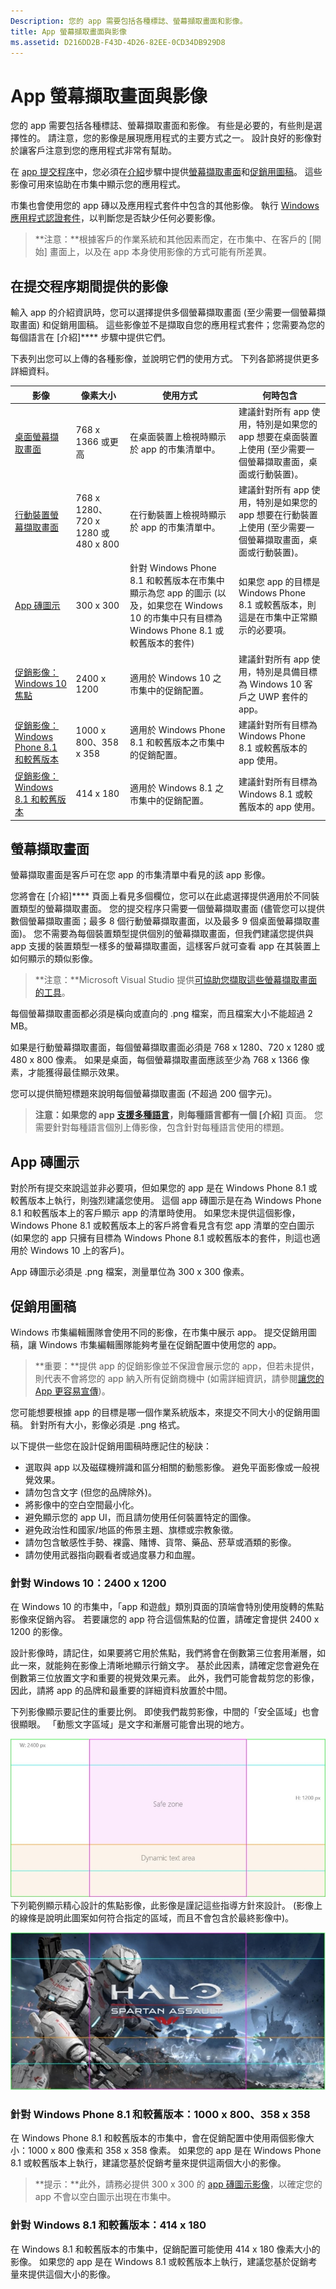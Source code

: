 ```yaml
---
Description: 您的 app 需要包括各種標誌、螢幕擷取畫面和影像。
title: App 螢幕擷取畫面與影像
ms.assetid: D216DD2B-F43D-4D26-82EE-0CD34DB929D8
---
```


# App 螢幕擷取畫面與影像


您的 app 需要包括各種標誌、螢幕擷取畫面和影像。 有些是必要的，有些則是選擇性的。 請注意，您的影像是展現應用程式的主要方式之一。 設計良好的影像對於讓客戶注意到您的應用程式非常有幫助。

在 [app 提交程序](app-submissions.md)中，您必須在[介紹](create-app-descriptions.md)步驟中提供[螢幕擷取畫面](#screenshots)和[促銷用圖稿](#promotional-artwork)。 這些影像可用來協助在市集中顯示您的應用程式。

市集也會使用您的 app 磚以及應用程式套件中包含的其他影像。 執行 [Windows 應用程式認證套件](https://msdn.microsoft.com/library/windows/apps/mt186449)，以判斷您是否缺少任何必要影像。

> **注意：**根據客戶的作業系統和其他因素而定，在市集中、在客戶的 [開始] 畫面上，以及在 app 本身使用影像的方式可能有所差異。


## 在提交程序期間提供的影像

輸入 app 的介紹資訊時，您可以選擇提供多個螢幕擷取畫面 (至少需要一個螢幕擷取畫面) 和促銷用圖稿。 這些影像並不是擷取自您的應用程式套件；您需要為您的每個語言在 [介紹]**** 步驟中提供它們。

下表列出您可以上傳的各種影像，並說明它們的使用方式。 下列各節將提供更多詳細資料。

| 影像                                                       | 像素大小                           | 使用方式                                                                                                                                                                           | 何時包含                                                                                                                                            |
|-------------------------------------------------------------|--------------------------------------|---------------------------------------------------------------------------------------------------------------------------------------------------------------------------------|------------------------------------------------------------------------------------------------------------------------------------------------------------|
| [桌面螢幕擷取畫面](#screenshots)                         | 768 x 1366 或更高                 | 在桌面裝置上檢視時顯示於 app 的市集清單中。                                                                                                          | 建議針對所有 app 使用，特別是如果您的 app 想要在桌面裝置上使用 (至少需要一個螢幕擷取畫面，桌面或行動裝置)。 |
| [行動裝置螢幕擷取畫面](#screenshots)                          | 768 x 1280、720 x 1280 或 480 x 800 | 在行動裝置上檢視時顯示於 app 的市集清單中。                                                                                                           | 建議針對所有 app 使用，特別是如果您的 app 想要在行動裝置上使用 (至少需要一個螢幕擷取畫面，桌面或行動裝置)。  |
| [App 磚圖示](#app-tile-icon)                             | 300 x 300                            | 針對 Windows Phone 8.1 和較舊版本在市集中顯示為您 app 的圖示 (以及，如果您在 Windows 10 的市集中只有目標為 Windows Phone 8.1 或較舊版本的套件) | 如果您 app 的目標是 Windows Phone 8.1 或較舊版本，則這是在市集中正常顯示的必要項。                                                                 |
| [促銷影像：Windows 10 焦點](#promotional-artwork) | 2400 x 1200                          | 適用於 Windows 10 之市集中的促銷配置。                                                                                                                        | 建議針對所有 app 使用，特別是具備目標為 Windows 10 客戶之 UWP 套件的 app。                                                               |
| [促銷影像：Windows Phone 8.1 和較舊版本](#promotional-artwork) | 1000 x 800、358 x 358                | 適用於 Windows Phone 8.1 和較舊版本之市集中的促銷配置。                                                                                                     | 建議針對所有目標為 Windows Phone 8.1 或較舊版本的 app 使用。                                                                                           |
| [促銷影像：Windows 8.1 和較舊版本](#promotional-artwork)        | 414 x 180                            | 適用於 Windows 8.1 之市集中的促銷配置。                                                                                                                       | 建議針對所有目標為 Windows 8.1 或較舊版本的 app 使用。                                                                                                 |
 

## 螢幕擷取畫面

螢幕擷取畫面是客戶可在您 app 的市集清單中看見的該 app 影像。

您將會在 [介紹]**** 頁面上看見多個欄位，您可以在此處選擇提供適用於不同裝置類型的螢幕擷取畫面。 您的提交程序只需要一個螢幕擷取畫面 (儘管您可以提供數個螢幕擷取畫面；最多 8 個行動螢幕擷取畫面，以及最多 9 個桌面螢幕擷取畫面)。 您不需要為每個裝置類型提供個別的螢幕擷取畫面，但我們建議您提供與 app 支援的裝置類型一樣多的螢幕擷取畫面，這樣客戶就可查看 app 在其裝置上如何顯示的類似影像。

> **注意：**Microsoft Visual Studio 提供[可協助您擷取這些螢幕擷取畫面的工具](http://go.microsoft.com/fwlink/p/?LinkId=221135)。


每個螢幕擷取畫面都必須是橫向或直向的 .png 檔案，而且檔案大小不能超過 2 MB。

如果是行動螢幕擷取畫面，每個螢幕擷取畫面必須是 768 x 1280、720 x 1280 或 480 x 800 像素。 如果是桌面，每個螢幕擷取畫面應該至少為 768 x 1366 像素，才能獲得最佳顯示效果。

您可以提供簡短標題來說明每個螢幕擷取畫面 (不超過 200 個字元)。

> **注意：**如果您的 app [支援多種語言](supported-languages.md)，則每種語言都有一個 [介紹]**** 頁面。 您需要針對每種語言個別上傳影像，包含針對每種語言使用的標題。


## App 磚圖示

對於所有提交來說這並非必要項，但如果您的 app 是在 Windows Phone 8.1 或較舊版本上執行，則強烈建議您使用。 這個 app 磚圖示是在為 Windows Phone 8.1 和較舊版本上的客戶顯示 app 的清單時使用。 如果您未提供這個影像，Windows Phone 8.1 或較舊版本上的客戶將會看見含有您 app 清單的空白圖示 (如果您的 app 只擁有目標為 Windows Phone 8.1 或較舊版本的套件，則這也適用於 Windows 10 上的客戶)。

App 磚圖示必須是 .png 檔案，測量單位為 300 x 300 像素。

## 促銷用圖稿


Windows 市集編輯團隊會使用不同的影像，在市集中展示 app。 提交促銷用圖稿，讓 Windows 市集編輯團隊能夠考量在促銷配置中使用您的 app。

> **重要：**提供 app 的促銷影像並不保證會展示您的 app，但若未提供，則代表不會將您的 app 納入所有促銷商機中 (如需詳細資訊，請參閱[讓您的 App 更容易宣傳](make-your-app-easier-to-promote.md))。


您可能想要根據 app 的目標是哪一個作業系統版本，來提交不同大小的促銷用圖稿。 針對所有大小，影像必須是 .png 格式。

以下提供一些您在設計促銷用圖稿時應記住的秘訣：

-   選取與 app 以及磁碟機辨識和區分相關的動態影像。 避免平面影像或一般視覺效果。
-   請勿包含文字 (但您的品牌除外)。
-   將影像中的空白空間最小化。
-   避免顯示您的 app UI，而且請勿使用任何裝置特定的圖像。
-   避免政治性和國家/地區的佈景主題、旗標或宗教象徵。
-   請勿包含敏感性手勢、裸露、賭博、貨幣、藥品、菸草或酒類的影像。
-   請勿使用武器指向觀看者或過度暴力和血腥。

### 針對 Windows 10：2400 x 1200

在 Windows 10 的市集中，「app 和遊戲」類別頁面的頂端會特別使用旋轉的焦點影像來促銷內容。 若要讓您的 app 符合這個焦點的位置，請確定會提供 2400 x 1200 的影像。

設計影像時，請記住，如果要將它用於焦點，我們將會在倒數第三位套用漸層，如此一來，就能夠在影像上清晰地顯示行銷文字。 基於此因素，請確定您會避免在倒數第三位放置文字和重要的視覺效果元素。 此外，我們可能會裁剪您的影像，因此，請將 app 的品牌和最重要的詳細資料放置於中間。

下列影像顯示要記住的重要比例。 即使我們裁剪影像，中間的「安全區域」也會很顯眼。 「動態文字區域」是文字和漸層可能會出現的地方。

![適用於焦點影像的指導方針](images/spotlight1.jpg)
下列範例顯示精心設計的焦點影像，此影像是謹記這些指導方針來設計。 (影像上的線條是說明此圖案如何符合指定的區域，而且不會包含於最終影像中)。

![精心設計的焦點影像](images/spotlight2.jpg)
### 針對 Windows Phone 8.1 和較舊版本：1000 x 800、358 x 358

在 Windows Phone 8.1 和較舊版本的市集中，會在促銷配置中使用兩個影像大小：1000 x 800 像素和 358 x 358 像素。 如果您的 app 是在 Windows Phone 8.1 或較舊版本上執行，建議您基於促銷考量來提供這兩個大小的影像。

> **提示：**此外，請務必提供 300 x 300 的 [app 磚圖示影像](#app-tile-icon)，以確定您的 app 不會以空白圖示出現在市集中。


### 針對 Windows 8.1 和較舊版本：414 x 180

在 Windows 8.1 和較舊版本的市集中，促銷配置可能使用 414 x 180 像素大小的影像。 如果您的 app 是在 Windows 8.1 或較舊版本上執行，建議您基於促銷考量來提供這個大小的影像。


<!--HONumber=Mar16_HO1-->


